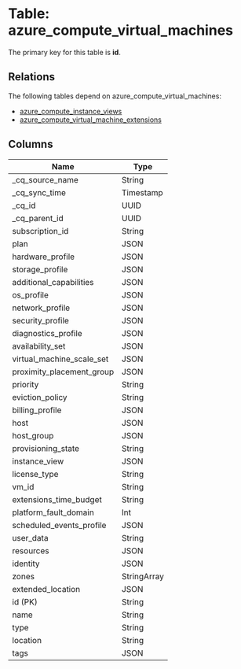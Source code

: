 # Table: azure_compute_virtual_machines



The primary key for this table is **id**.

## Relations
The following tables depend on azure_compute_virtual_machines:
  - [azure_compute_instance_views](azure_compute_instance_views.md)
  - [azure_compute_virtual_machine_extensions](azure_compute_virtual_machine_extensions.md)

## Columns
| Name          | Type          |
| ------------- | ------------- |
|_cq_source_name|String|
|_cq_sync_time|Timestamp|
|_cq_id|UUID|
|_cq_parent_id|UUID|
|subscription_id|String|
|plan|JSON|
|hardware_profile|JSON|
|storage_profile|JSON|
|additional_capabilities|JSON|
|os_profile|JSON|
|network_profile|JSON|
|security_profile|JSON|
|diagnostics_profile|JSON|
|availability_set|JSON|
|virtual_machine_scale_set|JSON|
|proximity_placement_group|JSON|
|priority|String|
|eviction_policy|String|
|billing_profile|JSON|
|host|JSON|
|host_group|JSON|
|provisioning_state|String|
|instance_view|JSON|
|license_type|String|
|vm_id|String|
|extensions_time_budget|String|
|platform_fault_domain|Int|
|scheduled_events_profile|JSON|
|user_data|String|
|resources|JSON|
|identity|JSON|
|zones|StringArray|
|extended_location|JSON|
|id (PK)|String|
|name|String|
|type|String|
|location|String|
|tags|JSON|